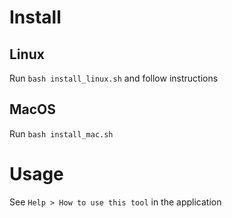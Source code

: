# Install 

## Linux

Run `bash install_linux.sh` and follow instructions 

## MacOS 

Run `bash install_mac.sh`

# Usage

See `Help > How to use this tool` in the application
